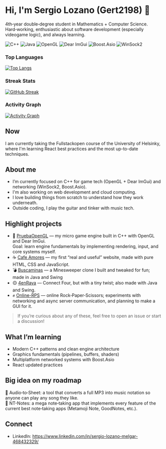 # Hi, I'm Sergio Lozano (Gert2198) 👋

4th‑year double‑degree student in Mathematics + Computer Science.  
Hard‑working, enthusiastic about software development (especially videogame logic), and always learning.

<p>
  <img alt="C++" src="https://img.shields.io/badge/C%2B%2B-00599C?logo=c%2B%2B&logoColor=white">
  <img alt="Java" src="https://img.shields.io/badge/Java-ED8B00?logo=java&logoColor=white">
  <img alt="OpenGL" src="https://img.shields.io/badge/OpenGL-5586A4?logo=opengl&logoColor=white">
  <img alt="Dear ImGui" src="https://img.shields.io/badge/Dear%20ImGui-2C2C2C?logo=data:image/svg+xml;base64,PHN2Zy8+&logoColor=white">
  <img alt="Boost.Asio" src="https://img.shields.io/badge/Boost.Asio-8A2BE2?logo=boost&logoColor=white">
  <img alt="WinSock2" src="https://img.shields.io/badge/WinSock2-0078D6?logo=windows&logoColor=white">
</p>

### Top Languages
[![Top Langs](https://github-readme-stats.vercel.app/api/top-langs/?username=Gert2198&layout=compact&langs_count=8&theme=transparent&hide_border=true)](https://github.com/anuraghazra/github-readme-stats)

### Streak Stats
[![GitHub Streak](https://streak-stats.demolab.com?user=Gert2198&theme=transparent&hide_border=true)](https://git.io/streak-stats)

### Activity Graph
[![Activity Graph](https://github-readme-activity-graph.vercel.app/graph?username=Gert2198&theme=github-compact&area=true&hide_border=true)](https://github.com/Ashutosh00710/github-readme-activity-graph)

## Now
I am currently taking the Fullstackopen course of the University of Helsinky, where I'm learning React best practices and the most up-to-date techniques.

## About me
- I’m currently focused on C++ for game tech (OpenGL + Dear ImGui) and networking (WinSock2, Boost.Asio).
- I'm also working on web development and cloud computing. 
- I love building things from scratch to understand how they work underneath.
- Outside coding, I play the guitar and tinker with music tech.

## Highlight projects
- 🔷 [PruebaOpenGL](https://github.com/Gert2198/PruebaOpenGL) — my micro game engine built in C++ with OpenGL and Dear ImGui.  
  Goal: learn engine fundamentals by implementing rendering, input, and core systems myself.
- ☕ [Cafe Amores](https://github.com/Gert2198/Cafe-Amores) — my first “real and useful” website, made with pure HTML, CSS and JavaScript.
- 💣 [Buscaminas](https://github.com/Gert2198/Buscaminas) — a Minesweeper clone I built and tweaked for fun; made in Java and Swing
- 🟡 [4enRaya](https://github.com/Gert2198/4enRaya) — Connect Four, but with a tiny twist; also made with Java and Swing. 
- ✊ [Online-RPS](https://github.com/Gert2198/Online-RPS) — online Rock‑Paper‑Scissors; experiments with networking and async server communication, and planning to make a GUI for it.

> If you’re curious about any of these, feel free to open an issue or start a discussion!

## What I’m learning
- Modern C++ patterns and clean engine architecture
- Graphics fundamentals (pipelines, buffers, shaders)
- Multiplatform networked systems with Boost.Asio
- React updated practices

## Big idea on my roadmap
🎼 Audio‑to‑Sheet: a tool that converts a full MP3 into music notation so anyone can play any song they like.  
📝 NT-Notes: a mega note‑taking app that implements every feature of the current best note‑taking apps (Metamoji Note, GoodNotes, etc.).

## Connect
- LinkedIn: https://www.linkedin.com/in/sergio-lozano-melgar-468432329/

<!--
Notes for future me:
- Add screenshots/GIFs of PruebaOpenGL and games.
- Consider a short “Now” section or a monthly changelog.
- Pin the top 6 repos on the profile for visibility.
-->
